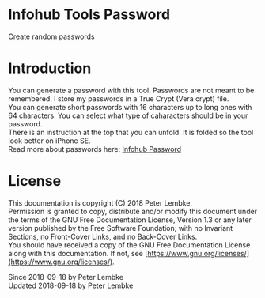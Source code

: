 # Infohub Tools Password
Create random passwords  

# Introduction
You can generate a password with this tool. Passwords are not meant to be remembered. I store my passwords in a True Crypt (Vera crypt) file.  
You can generate short passwords with 16 characters up to long ones with 64 characters. You can select what type of caharacters should be in your password.  
There is an instruction at the top that you can unfold. It is folded so the tool look better on iPhone SE.  
Read more about passwords here: [Infohub Password](plugin,infohub_password)  

# License
This documentation is copyright (C) 2018 Peter Lembke.  
Permission is granted to copy, distribute and/or modify this document under the terms of the GNU Free Documentation License, Version 1.3 or any later version published by the Free Software Foundation; with no Invariant Sections, no Front-Cover Links, and no Back-Cover Links.  
You should have received a copy of the GNU Free Documentation License along with this documentation. If not, see [https://www.gnu.org/licenses/](https://www.gnu.org/licenses/).  

Since 2018-09-18 by Peter Lembke  
Updated 2018-09-18 by Peter Lembke  
